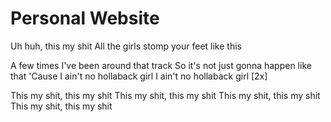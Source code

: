 # Personal Website

Uh huh, this my shit
All the girls stomp your feet like this

A few times I've been around that track
So it's not just gonna happen like that
'Cause I ain't no hollaback girl
I ain't no hollaback girl [2x]

This my shit, this my shit
This my shit, this my shit
This my shit, this my shit
This my shit, this my shit
